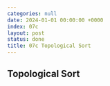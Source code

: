 ```yaml
---
categories: null
date: 2024-01-01 00:00:00 +0000
index: 07c
layout: post
status: done
title: 07c Topological Sort
---
```


## Topological Sort